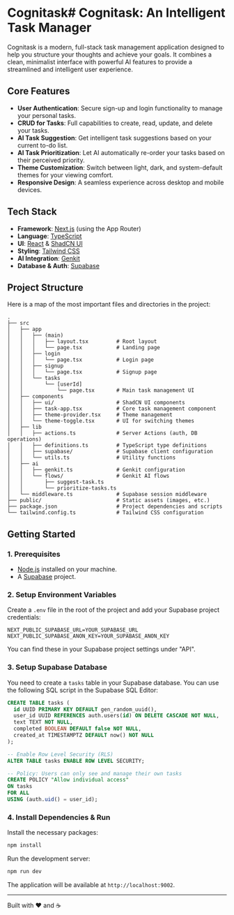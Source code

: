 # Cognitask# Cognitask: An Intelligent Task Manager

Cognitask is a modern, full-stack task management application designed to help you structure your thoughts and achieve your goals. It combines a clean, minimalist interface with powerful AI features to provide a streamlined and intelligent user experience.

## Core Features

- **User Authentication**: Secure sign-up and login functionality to manage your personal tasks.
- **CRUD for Tasks**: Full capabilities to create, read, update, and delete your tasks.
- **AI Task Suggestion**: Get intelligent task suggestions based on your current to-do list.
- **AI Task Prioritization**: Let AI automatically re-order your tasks based on their perceived priority.
- **Theme Customization**: Switch between light, dark, and system-default themes for your viewing comfort.
- **Responsive Design**: A seamless experience across desktop and mobile devices.

## Tech Stack

- **Framework**: [Next.js](https://nextjs.org/) (using the App Router)
- **Language**: [TypeScript](https://www.typescriptlang.org/)
- **UI**: [React](https://react.dev/) & [ShadCN UI](https://ui.shadcn.com/)
- **Styling**: [Tailwind CSS](https://tailwindcss.com/)
- **AI Integration**: [Genkit](https://firebase.google.com/docs/genkit)
- **Database & Auth**: [Supabase](https://supabase.io/)

## Project Structure

Here is a map of the most important files and directories in the project:

```
.
├── src
│   ├── app
│   │   ├── (main)
│   │   │   ├── layout.tsx         # Root layout
│   │   │   └── page.tsx           # Landing page
│   │   ├── login
│   │   │   └── page.tsx           # Login page
│   │   ├── signup
│   │   │   └── page.tsx           # Signup page
│   │   └── tasks
│   │       └── [userId]
│   │           └── page.tsx       # Main task management UI
│   ├── components
│   │   ├── ui/                    # ShadCN UI components
│   │   ├── task-app.tsx           # Core task management component
│   │   ├── theme-provider.tsx     # Theme management
│   │   └── theme-toggle.tsx       # UI for switching themes
│   ├── lib
│   │   ├── actions.ts             # Server Actions (auth, DB operations)
│   │   ├── definitions.ts         # TypeScript type definitions
│   │   ├── supabase/              # Supabase client configuration
│   │   └── utils.ts               # Utility functions
│   ├── ai
│   │   ├── genkit.ts              # Genkit configuration
│   │   └── flows/                 # Genkit AI flows
│   │       ├── suggest-task.ts
│   │       └── prioritize-tasks.ts
│   └── middleware.ts              # Supabase session middleware
├── public/                        # Static assets (images, etc.)
├── package.json                   # Project dependencies and scripts
└── tailwind.config.ts             # Tailwind CSS configuration
```

## Getting Started

### 1. Prerequisites

- [Node.js](https://nodejs.org/en) installed on your machine.
- A [Supabase](https://supabase.io/) project.

### 2. Setup Environment Variables

Create a `.env` file in the root of the project and add your Supabase project credentials:

```
NEXT_PUBLIC_SUPABASE_URL=YOUR_SUPABASE_URL
NEXT_PUBLIC_SUPABASE_ANON_KEY=YOUR_SUPABASE_ANON_KEY
```

You can find these in your Supabase project settings under "API".

### 3. Setup Supabase Database

You need to create a `tasks` table in your Supabase database. You can use the following SQL script in the Supabase SQL Editor:

```sql
CREATE TABLE tasks (
  id UUID PRIMARY KEY DEFAULT gen_random_uuid(),
  user_id UUID REFERENCES auth.users(id) ON DELETE CASCADE NOT NULL,
  text TEXT NOT NULL,
  completed BOOLEAN DEFAULT false NOT NULL,
  created_at TIMESTAMPTZ DEFAULT now() NOT NULL
);

-- Enable Row Level Security (RLS)
ALTER TABLE tasks ENABLE ROW LEVEL SECURITY;

-- Policy: Users can only see and manage their own tasks
CREATE POLICY "Allow individual access"
ON tasks
FOR ALL
USING (auth.uid() = user_id);
```

### 4. Install Dependencies & Run

Install the necessary packages:

```bash
npm install
```

Run the development server:

```bash
npm run dev
```

The application will be available at `http://localhost:9002`.

---

Built with ❤️ and ☕
